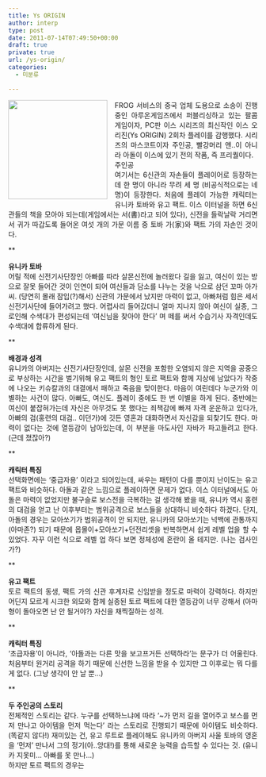 ```yaml
---
title: Ys ORIGIN
author: interp
type: post
date: 2011-07-14T07:49:50+00:00
draft: true
private: true
url: /ys-origin/
categories:
  - 미분류

---
```

<img src="http://www.downloadost.com/ost/big-ys-origin-ost.jpg" align="left" width="200" style="margin-right:15px; margin-bottom:15px;" />

<div style="text-align: justify;">
  FROG 서비스의 중국 업체 도용으로 소송이 진행중인 아루온게임즈에서 퍼블리싱하고 있는 팔콤 게임이자, PC판 이스 시리즈의 최신작인 이스 오리진(Ys ORIGIN) 2회차 플레이를 감행했다. 시리즈의 마스코트이자 주인공, 빨강머리 앤..이 아니라 아돌이 이스에 있기 전의 작품, 즉 프리퀄이다.&nbsp;
</div>

<div style="text-align: justify;">
</div>

<div style="text-align: justify;">
  주인공
</div>

<div style="text-align: justify;">
  여기서는 6신관의 자손들이 플레이어로 등장하는데 한 명이 아니라 무려 세 명 (비공식적으로는 네 명)이 등장한다. 처음에 플레이 가능한 캐릭터는 유니카 토바와 유고 팩트. 이스 이터널을 하면 6신관들의 책을 모아야 되는데(게임에서는 서(書)라고 되어 있다), 신전을 들락날락 거리면서 귀가 따갑도록 들어온 여섯 개의 가문 이름 중 토바 가(家)와 팩트 가의 자손인 것이다.&nbsp;
</div>

<div style="text-align: justify;">
</div>

**</p> 

<div style="text-align: justify;">
  <b>유니카 토바</b>
</div>

</b>

<div style="text-align: justify;">
  어릴 적에 신전기사단장인 아빠를 따라 살몬신전에 놀러왔다 길을 잃고, 여신이 있는 방으로 잘못 들어간 것이 인연이 되어 여신들과 담소를 나누는 것을 낙으로 삼던 꼬마 아가씨. (당연히 몰래 잠입(?)해서) 신관의 가문에서 났지만 마력이 없고, 아빠처럼 힘은 세서 신전기사단에 들어가려고 했다. 어렵사리 들어갔더니 얼마 지나지 않아 여신이 실종, 그로인해 수색대가 편성되는데 &#8216;여신님을 찾아야 한다&#8217; 며 떼를 써서 수습기사 자격인데도 수색대에 합류하게 된다.
</div>

<div style="text-align: justify;">
</div>

**</p> 

<div style="text-align: justify;">
  <b>배경과 성격</b>
</div>

</b>

<div style="text-align: justify;">
  유니카의 아버지는 신전기사단장인데, 살몬 신전을 포함한 오염되지 않은 지역을 공중으로 부상하는 시간을 벌기위해 유고 팩트의 형인 토르 팩트와 함께 지상에 남았다가 작중에 나오는 키슈칼과의 대결에서 패하고 죽음을 맞이한다. 마음이 여린데다 누군가와 이별하는 사건이 많다. 아빠도, 여신도. 플레이 중에도 한 번 이별을 하게 된다. 중반에는 여신이 붙잡혀가는데 자신은 아무것도 못 했다는 죄책감에 빠져 자격 운운하고 있다가, 아빠의 검(홍련의 대검.. 이던가)에 깃든 영혼과 대화하면서 자신감을 되찾기도 한다. 마력이 없다는 것에 열등감이 남아있는데, 이 부분을 마도사인 자바가 파고들려고 한다. (근데 졌잖아?)
</div>

<div style="text-align: justify;">
</div>

**</p> 

<div style="text-align: justify;">
  <b>캐릭터 특징</b>
</div>

</b>

<div style="text-align: justify;">
  선택화면에는 &#8216;중급자용&#8217; 이라고 되어있는데,&nbsp;싸우는 패턴이 다를 뿐이지&nbsp;난이도는 유고 팩트와 비슷하다. 아돌과 같은 느낌으로 플레이하면 문제가 없다. 이스 이터널에서도 아돌은 마력이 없었지만 불구슬로 보스전을 극복하는 걸 생각해 봤을 때, 유니카 역시 홍련의 대검을 얻고 난 이후부터는 범위공격으로 보스들을 상대하니 비슷하다 하겠다. 단지, 아돌의 경우는 모아쏘기가 범위공격이 안 되지만, 유니카의 모아쏘기는 넉백에 관통까지 (아마존?) 되기 때문에 몹몰이+모아쏘기+던전리셋을 반복하면서 쉽게 레벨 업을 할 수 있었다. 자꾸 이런 식으로 레벨 업 하다 보면 정체성에 혼란이 올 테지만. (나는 검사인가?)
</div>

<div style="text-align: justify;">
</div>

**</p> 

<div style="text-align: justify;">
  <b>유고 팩트</b>
</div>

</b>

<div style="text-align: justify;">
  토르 팩트의 동생, 팩트 가의 신관 후계자로 신임받을 정도로 마력이 강력하다. 하지만 어딘지 모르게 시크한 외모와 함께 실종된 토르 팩트에 대한 열등감이 너무 강해서 (아마 형이 돌아오면 난 안 될거야?) 자신을 채찍질하는 성격.&nbsp;
</div>

<div style="text-align: justify;">
</div>

**</p> 

<div style="text-align: justify;">
  <b>캐릭터 특징</b>
</div>

</b>

<div style="text-align: justify;">
  &#8216;초급자용&#8217;이 아니라, &#8216;아돌과는 다른 맛을 보고프거든 선택하라&#8217;는 문구가 더 어울린다. 처음부터 원거리 공격을 하기 때문에 신선한 느낌을 받을 수 있지만 그 이후로는 뭐 다를 게 없다. (그냥 생각이 안 날 뿐&#8230;)&nbsp;
</div>

<div style="text-align: justify;">
</div>

**</p> 

<div style="text-align: justify;">
  <b>두 주인공의 스토리</b>
</div>

</b>

<div style="text-align: justify;">
  전체적인 스토리는 같다. 누구를 선택하느냐에 따라 &#8216;~가 먼저 길을 열어주고 보스를 먼저 만나고 아이템을 먼저 먹는다&#8217; 라는 스토리로 진행되기 때문에 아이템도 비슷하다. (똑같지 않다!) 재미있는 건, 유고 루트로 플레이해도 유니카의 아버지 사울 토바의 영혼을 &#8216;먼저&#8217; 만나서 그의 정기(아..앙대!)를 통해 새로운 능력을 습득할 수 있다는 것. (유니카 지못미&#8230; 아빠를 못 만나&#8230;)
</div>

<div style="text-align: justify;">
</div>

<div style="text-align: justify;">
  하지만 토르 팩트의 경우는&nbsp;
</div>

<div style="text-align: justify;">
  &nbsp;
</div>